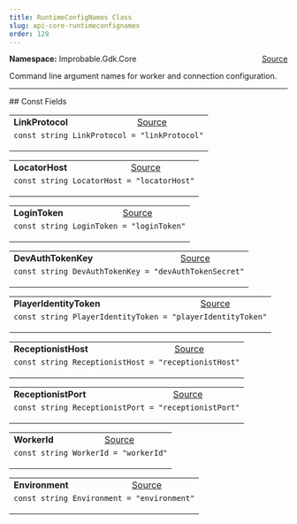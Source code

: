 ```yaml
---
title: RuntimeConfigNames Class
slug: api-core-runtimeconfignames
order: 129
---
```


<p><b>Namespace:</b> Improbable.Gdk.Core<span style="float: right"><a href="https://www.github.com/spatialos/gdk-for-unity/blob/0.3.3/workers/unity/Packages/io.improbable.gdk.core/Config/RuntimeConfig.cs/#L22">Source</a></span></p>

</p>


<p>Command line argument names for worker and connection configuration. </p>






</p>
<hr style="width:100%; border-top-color:#d8d8d8" />
## Const Fields


</p>


<table class="io-api-doc">    <tr>        <td class="io-api-doc-name"><a id="linkprotocol"></a><b>LinkProtocol</b></td>        <td class="io-api-doc-source"><a href="https://www.github.com/spatialos/gdk-for-unity/blob/0.3.3/workers/unity/Packages/io.improbable.gdk.core/Config/RuntimeConfig.cs/#L24">Source</a></td>    </tr>    <tr>        <td class="io-api-doc-content" colspan="2"><code>const string LinkProtocol = &quot;linkProtocol&quot;</code></p></td>    </tr></table>
<table class="io-api-doc">    <tr>        <td class="io-api-doc-name"><a id="locatorhost"></a><b>LocatorHost</b></td>        <td class="io-api-doc-source"><a href="https://www.github.com/spatialos/gdk-for-unity/blob/0.3.3/workers/unity/Packages/io.improbable.gdk.core/Config/RuntimeConfig.cs/#L25">Source</a></td>    </tr>    <tr>        <td class="io-api-doc-content" colspan="2"><code>const string LocatorHost = &quot;locatorHost&quot;</code></p></td>    </tr></table>
<table class="io-api-doc">    <tr>        <td class="io-api-doc-name"><a id="logintoken"></a><b>LoginToken</b></td>        <td class="io-api-doc-source"><a href="https://www.github.com/spatialos/gdk-for-unity/blob/0.3.3/workers/unity/Packages/io.improbable.gdk.core/Config/RuntimeConfig.cs/#L26">Source</a></td>    </tr>    <tr>        <td class="io-api-doc-content" colspan="2"><code>const string LoginToken = &quot;loginToken&quot;</code></p></td>    </tr></table>
<table class="io-api-doc">    <tr>        <td class="io-api-doc-name"><a id="devauthtokenkey"></a><b>DevAuthTokenKey</b></td>        <td class="io-api-doc-source"><a href="https://www.github.com/spatialos/gdk-for-unity/blob/0.3.3/workers/unity/Packages/io.improbable.gdk.core/Config/RuntimeConfig.cs/#L27">Source</a></td>    </tr>    <tr>        <td class="io-api-doc-content" colspan="2"><code>const string DevAuthTokenKey = &quot;devAuthTokenSecret&quot;</code></p></td>    </tr></table>
<table class="io-api-doc">    <tr>        <td class="io-api-doc-name"><a id="playeridentitytoken"></a><b>PlayerIdentityToken</b></td>        <td class="io-api-doc-source"><a href="https://www.github.com/spatialos/gdk-for-unity/blob/0.3.3/workers/unity/Packages/io.improbable.gdk.core/Config/RuntimeConfig.cs/#L28">Source</a></td>    </tr>    <tr>        <td class="io-api-doc-content" colspan="2"><code>const string PlayerIdentityToken = &quot;playerIdentityToken&quot;</code></p></td>    </tr></table>
<table class="io-api-doc">    <tr>        <td class="io-api-doc-name"><a id="receptionisthost"></a><b>ReceptionistHost</b></td>        <td class="io-api-doc-source"><a href="https://www.github.com/spatialos/gdk-for-unity/blob/0.3.3/workers/unity/Packages/io.improbable.gdk.core/Config/RuntimeConfig.cs/#L29">Source</a></td>    </tr>    <tr>        <td class="io-api-doc-content" colspan="2"><code>const string ReceptionistHost = &quot;receptionistHost&quot;</code></p></td>    </tr></table>
<table class="io-api-doc">    <tr>        <td class="io-api-doc-name"><a id="receptionistport"></a><b>ReceptionistPort</b></td>        <td class="io-api-doc-source"><a href="https://www.github.com/spatialos/gdk-for-unity/blob/0.3.3/workers/unity/Packages/io.improbable.gdk.core/Config/RuntimeConfig.cs/#L30">Source</a></td>    </tr>    <tr>        <td class="io-api-doc-content" colspan="2"><code>const string ReceptionistPort = &quot;receptionistPort&quot;</code></p></td>    </tr></table>
<table class="io-api-doc">    <tr>        <td class="io-api-doc-name"><a id="workerid"></a><b>WorkerId</b></td>        <td class="io-api-doc-source"><a href="https://www.github.com/spatialos/gdk-for-unity/blob/0.3.3/workers/unity/Packages/io.improbable.gdk.core/Config/RuntimeConfig.cs/#L31">Source</a></td>    </tr>    <tr>        <td class="io-api-doc-content" colspan="2"><code>const string WorkerId = &quot;workerId&quot;</code></p></td>    </tr></table>
<table class="io-api-doc">    <tr>        <td class="io-api-doc-name"><a id="environment"></a><b>Environment</b></td>        <td class="io-api-doc-source"><a href="https://www.github.com/spatialos/gdk-for-unity/blob/0.3.3/workers/unity/Packages/io.improbable.gdk.core/Config/RuntimeConfig.cs/#L32">Source</a></td>    </tr>    <tr>        <td class="io-api-doc-content" colspan="2"><code>const string Environment = &quot;environment&quot;</code></p></td>    </tr></table>










